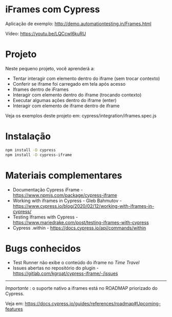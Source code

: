 # iFrames com Cypress

Aplicação de exemplo: http://demo.automationtesting.in/Frames.html

Vídeo: https://youtu.be/LQCcwl6kuRU

# Projeto

Neste pequeno projeto, você aprenderá a:

- Tentar interagir com elemento dentro do iframe (sem trocar contexto)
- Conferir se iframe foi carregado em tela após acesso
- Iframes dentro de iFrames
- Interagir com elemento dentro do iframe (trocando contexto)
- Executar algumas ações dentro do iframe (enter)
- Interagir com elemento de iframe dentro de iframe

Veja os exemplos deste projeto em: cypress/integration/iframes.spec.js

# Instalação

```sh
npm install -D cypress
npm install -D cypress-iframe
```

# Materiais complementares

- Documentação Cypress iFrame - https://www.npmjs.com/package/cypress-iframe
- Working with iframes in Cypress - Gleb Bahmutov - https://www.cypress.io/blog/2020/02/12/working-with-iframes-in-cypress/
- Testing Iframes with Cypress - https://www.mariedrake.com/post/testing-iframes-with-cypress
- Cypress .within - https://docs.cypress.io/api/commands/within

# Bugs conhecidos

- Test Runner não exibe o conteúdo do iframe no _Time Travel_
- Issues abertas no repositório do plugin - https://gitlab.com/kgroat/cypress-iframe/-/issues

---

_Importante_ : o suporte nativo a iframes está no ROADMAP priorizado do Cypress.

Veja em: https://docs.cypress.io/guides/references/roadmap#Upcoming-features

